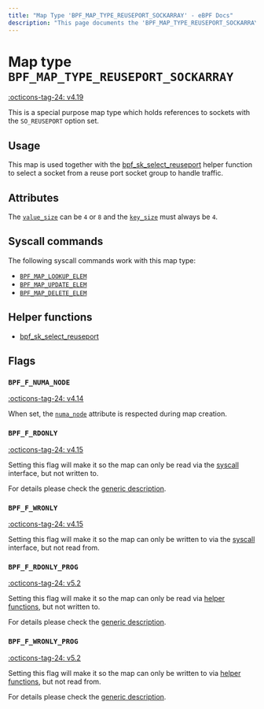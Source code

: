 ```yaml
---
title: "Map Type 'BPF_MAP_TYPE_REUSEPORT_SOCKARRAY' - eBPF Docs"
description: "This page documents the 'BPF_MAP_TYPE_REUSEPORT_SOCKARRAY' eBPF map type, including its defintion, usage, program types that can use it, and examples."
---
```

# Map type `BPF_MAP_TYPE_REUSEPORT_SOCKARRAY`

<!-- [FEATURE_TAG](BPF_MAP_TYPE_REUSEPORT_SOCKARRAY) -->
[:octicons-tag-24: v4.19](https://github.com/torvalds/linux/commit/5dc4c4b7d4e8115e7cde96a030f98cb3ab2e458c)
<!-- [/FEATURE_TAG] -->

This is a special purpose map type which holds references to sockets with the `SO_REUSEPORT` option set.

## Usage

This map is used together with the [bpf_sk_select_reuseport](../helper-function/bpf_sk_select_reuseport.md) helper function to select a socket from a reuse port socket group to handle traffic.

## Attributes

The [`value_size`](../syscall/BPF_MAP_CREATE.md#value_size) can be `4` or `8` and the [`key_size`](../syscall/BPF_MAP_CREATE.md#key_size) must always be `4`. 

<!-- TODO link to generic page for attributes which are the same for every map type -->

## Syscall commands

The following syscall commands work with this map type:

* [`BPF_MAP_LOOKUP_ELEM`](../syscall/BPF_MAP_LOOKUP_ELEM.md)
* [`BPF_MAP_UPDATE_ELEM`](../syscall/BPF_MAP_UPDATE_ELEM.md)
* [`BPF_MAP_DELETE_ELEM`](../syscall/BPF_MAP_DELETE_ELEM.md)

## Helper functions

<!-- DO NOT EDIT MANUALLY -->
<!-- [MAP_HELPER_FUNC_REF] -->
 * [bpf_sk_select_reuseport](../helper-function/bpf_sk_select_reuseport.md)
<!-- [/MAP_HELPER_FUNC_REF] -->

## Flags

### `BPF_F_NUMA_NODE`

[:octicons-tag-24: v4.14](https://github.com/torvalds/linux/commit/96eabe7a40aa17e613cf3db2c742ee8b1fc764d0)

When set, the [`numa_node`](../syscall/BPF_MAP_CREATE.md#numa_node) attribute is respected during map creation.

### `BPF_F_RDONLY`

[:octicons-tag-24: v4.15](https://github.com/torvalds/linux/commit/6e71b04a82248ccf13a94b85cbc674a9fefe53f5)

Setting this flag will make it so the map can only be read via the [syscall](../syscall/index.md) interface, but not written to.

For details please check the [generic description](../syscall/BPF_MAP_CREATE.md#bpf_f_rdonly).

### `BPF_F_WRONLY`

[:octicons-tag-24: v4.15](https://github.com/torvalds/linux/commit/6e71b04a82248ccf13a94b85cbc674a9fefe53f5)

Setting this flag will make it so the map can only be written to via the [syscall](../syscall/index.md) interface, but not read from.

### `BPF_F_RDONLY_PROG`

[:octicons-tag-24: v5.2](https://github.com/torvalds/linux/commit/591fe9888d7809d9ee5c828020b6c6ae27c37229)

Setting this flag will make it so the map can only be read via [helper functions](../helper-function/index.md), but not written to.

For details please check the [generic description](../syscall/BPF_MAP_CREATE.md#bpf_f_rdonly_prog).

### `BPF_F_WRONLY_PROG`

[:octicons-tag-24: v5.2](https://github.com/torvalds/linux/commit/591fe9888d7809d9ee5c828020b6c6ae27c37229)

Setting this flag will make it so the map can only be written to via [helper functions](../helper-function/index.md), but not read from.

For details please check the [generic description](../syscall/BPF_MAP_CREATE.md#bpf_f_wronly_prog).
